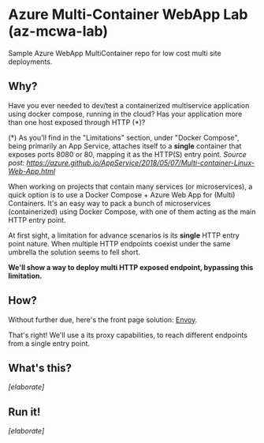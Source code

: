 # Azure Multi-Container WebApp Lab (az-mcwa-lab)
Sample Azure WebApp MultiContainer repo for low cost multi site deployments.

## Why?

Have you ever needed to dev/test a containerized multiservice application using docker compose,  running in the cloud? Has your application more than one host exposed through HTTP (*)?

(*) As you'll find in the "Limitations" section, under "Docker Compose", being primarily an App Service, attaches itself to a **single** container that exposes ports 8080 or 80, mapping it as the HTTP(S) entry point. *Source post: https://azure.github.io/AppService/2018/05/07/Multi-container-Linux-Web-App.html* 

When working on projects that contain many services (or microservices), a quick option is to use a Docker Compose + Azure Web App for (Multi) Containers. It's an easy way to pack a bunch of microservices (containerized) using Docker Compose, with one of them acting as the main HTTP entry point.

At first sight, a limitation for advance scenarios is its **single** HTTP entry point nature. When multiple HTTP endpoints coexist under the same umbrella the solution seems to fell short.

**We'll show a way to deploy multi HTTP exposed endpoint, bypassing this limitation.**

## How?
Without further due, here's the front page solution: [Envoy](https://www.envoyproxy.io/).

That's right! We'll use a its proxy capabilities, to reach different endpoints from a single entry point.

## What's this?
*[elaborate]*

## Run it!
*[elaborate]*